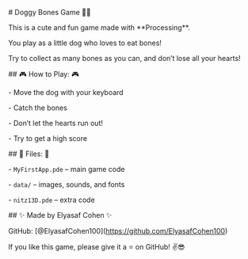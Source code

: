 \# Doggy Bones Game 🐶🦴



This is a cute and fun game made with \*\*Processing\*\*.



You play as a little dog who loves to eat bones!  

Try to collect as many bones as you can, and don’t lose all your hearts!



\## 🎮 How to Play: 🎮



\- Move the dog with your keyboard

\- Catch the bones

\- Don’t let the hearts run out!

\- Try to get a high score



\## 📁 Files: 📁



\- `MyFirstApp.pde` – main game code

\- `data/` – images, sounds, and fonts

\- `nitz13D.pde` – extra code



\## ✨ Made by Elyasaf Cohen ✨

GitHub: \[@ElyasafCohen100](https://github.com/ElyasafCohen100)



If you like this game, please give it a ⭐ on GitHub! ✌️😎

